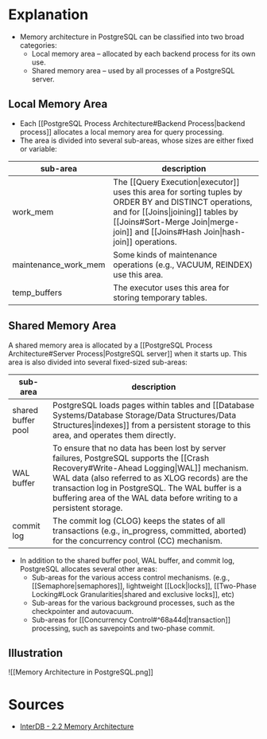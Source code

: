# Explanation
- Memory architecture in PostgreSQL can be classified into two broad categories:
	- Local memory area – allocated by each backend process for its own use.
	- Shared memory area – used by all processes of a PostgreSQL server.

## Local Memory Area
- Each [[PostgreSQL Process Architecture#Backend Process|backend process]] allocates a local memory area for query processing.
- The area is divided into several sub-areas, whose sizes are either fixed or variable:

| sub-area             | description                                                                                                                                                                                                                        |
| -------------------- | ---------------------------------------------------------------------------------------------------------------------------------------------------------------------------------------------------------------------------------- |
| work_mem             | The [[Query Execution\|executor]] uses this area for sorting tuples by ORDER BY and DISTINCT operations, and for [[Joins\|joining]] tables by [[Joins#Sort-Merge Join\|merge-join]] and [[Joins#Hash Join\|hash-join]] operations. |
| maintenance_work_mem | Some kinds of maintenance operations (e.g., VACUUM, REINDEX) use this area.                                                                                                                                                        |
| temp_buffers         | The executor uses this area for storing temporary tables.                                                                                                                                                                          |

## Shared Memory Area
A shared memory area is allocated by a [[PostgreSQL Process Architecture#Server Process|PostgreSQL server]] when it starts up.
This area is also divided into several fixed-sized sub-areas:

| sub-area           | description                                                                                                                                                                                                                                                                                                           |
| ------------------ | --------------------------------------------------------------------------------------------------------------------------------------------------------------------------------------------------------------------------------------------------------------------------------------------------------------------- |
| shared buffer pool | PostgreSQL loads pages within tables and [[Database Systems/Database Storage/Data Structures/Data Structures\|indexes]] from a persistent storage to this area, and operates them directly.                                                                                                                           |
| WAL buffer         | To ensure that no data has been lost by server failures, PostgreSQL supports the [[Crash Recovery#Write-Ahead Logging\|WAL]] mechanism. WAL data (also referred to as XLOG records) are the transaction log in PostgreSQL. The WAL buffer is a buffering area of the WAL data before writing to a persistent storage. |
| commit log         | The commit log (CLOG) keeps the states of all transactions (e.g., in_progress, committed, aborted) for the concurrency control (CC) mechanism.                                                                                                                                                                        |

- In addition to the shared buffer pool, WAL buffer, and commit log, PostgreSQL allocates several other areas:
	- Sub-areas for the various access control mechanisms. (e.g., [[Semaphore|semaphores]], lightweight [[Lock|locks]], [[Two-Phase Locking#Lock Granularities|shared and exclusive locks]], etc)
	- Sub-areas for the various background processes, such as the checkpointer and autovacuum.
	- Sub-areas for [[Concurrency Control#^68a44d|transaction]] processing, such as savepoints and two-phase commit.

## Illustration
![[Memory Architecture in PostgreSQL.png]]

# Sources
- [InterDB - 2.2 Memory Architecture](https://www.interdb.jp/pg/pgsql02/02.html)
